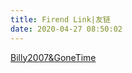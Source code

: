 ```yaml
---
title: Firend Link|友链
date: 2020-04-27 08:50:02
---
```


[Billy2007&GoneTime](https://www.billy2007.tk/)